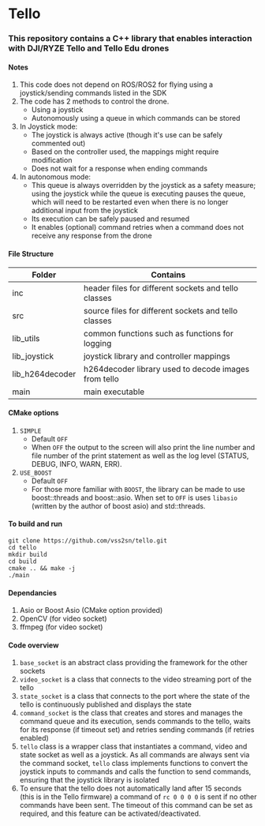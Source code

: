 # Tello #

### This repository contains a C++ library that enables interaction with DJI/RYZE Tello and Tello Edu drones ###

#### Notes ####
1. This code does not depend on ROS/ROS2 for flying using a joystick/sending commands listed in the SDK
2. The code has 2 methods to control the drone.
    - Using a joystick
    - Autonomously using a queue in which commands can be stored
3. In Joystick mode:
    - The joystick is always active (though it's use can be safely commented out)
    - Based on the controller used, the mappings might require modification
    - Does not wait for a response when ending commands
4. In autonomous mode:
    - This queue is always overridden by the joystick as a safety measure; using the joystick while the queue is executing pauses the queue, which will need to be restarted even when there is no longer additional input from the  joystick
    - Its execution can be safely paused and resumed
    - It enables (optional) command retries when a command does not receive any response from the drone

#### File Structure ####

|Folder|Contains|
|-------------|-------------|
| inc  | header files for different sockets and tello classes |
| src  | source files for different sockets and tello classes |
| lib_utils | common functions such as functions for logging |
| lib_joystick | joystick library and controller mappings |
| lib_h264decoder | h264decoder library used to decode images from tello |
| main | main executable |

#### CMake options ####
1. `SIMPLE`
    - Default `OFF`
    - When `OFF` the output to the screen will also print the line number and file number of the print statement as well as the log level (STATUS, DEBUG, INFO, WARN, ERR).
2. `USE_BOOST`
    - Default `OFF`
    - For those more familiar with `BOOST`, the library can be made to use boost::threads and boost::asio. When set to `OFF` is uses `libasio` (written by the author of boost asio) and std::threads.

#### To build and run ####
    git clone https://github.com/vss2sn/tello.git  
    cd tello  
    mkdir build  
    cd build  
    cmake .. && make -j
    ./main  

#### Dependancies ####
1. Asio or Boost Asio (CMake option provided)
2. OpenCV (for video socket)
3. ffmpeg (for video socket)

#### Code overview #####
1. `base_socket` is an abstract class providing the framework for the other sockets
2. `video_socket` is a class that connects to the video streaming port of the tello
3. `state_socket` is a class that connects to the port where the state of the tello is continuously published and displays the state
4. `command_socket` is the class that creates and stores and manages the command queue and its execution, sends commands to the tello, waits for its response (if timeout set) and retries sending commands (if retries enabled)
5. `tello` class is a wrapper class that instantiates a command, video and state socket as well as a joystick. As all commands are always sent via the command socket, `tello` class implements functions to convert the joystick inputs to commands and calls the function to send commands, ensuring that the joystick library is isolated
6. To ensure that the tello does not automatically land after 15 seconds (this is in the Tello firmware) a command of `rc 0 0 0 0` is sent if no other commands have been sent. The timeout of this command can be set as required, and this feature can be activated/deactivated.
